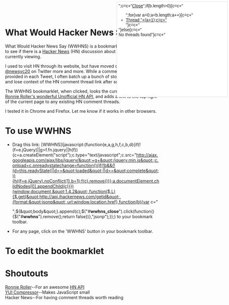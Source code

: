 # What Would Hacker News Say?

What Would Hacker News Say (WWHNS) is a bookmarklet which allows you to see
if there is a [Hacker News](http://news.ycombinator.com/) (HN) discussion about
a page you are currently viewing.

I used to visit HN through its website, but have moved over to following
[@newsyc20](http://twitter.com/#!/newsyc20) on Twitter more and more.
While a comment thread link is provided in each Tweet, I often batch up a
bunch of stories to read at once, and lose context of the HN comment thread
link after some time.

The WWHNS bookmarklet, when clicked, looks the current page up in [Ronnie
Roller's wonderful Unofficial HN API](http://api.ihackernews.com/), and
adds a link to the top right of the current page to any existing HN comment
threads.

I tested it in Chrome and Firefox.  Let me know if it works in other browsers.

# To use WWHNS
* Drag this link: 
[WWHNS](javascript:(function(e,a,g,h,f,c,b,d){if(!(f=e.jQuery)||g>f.fn.jquery||h(f)){c=a.createElement(&quot;script&quot;);c.type=&quot;text/javascript&quot;;c.src=&quot;http://ajax.googleapis.com/ajax/libs/jquery/&quot;+g+&quot;/jquery.min.js&quot;;c.onload=c.onreadystatechange=function(){if(!b&&(!(d=this.readyState)||d==&quot;loaded&quot;||d==&quot;complete&quot;)){h((f=e.jQuery).noConflict(1),b=1);f(c).remove()}};a.documentElement.childNodes[0].appendChild(c)}})(window,document,&quot;1.4.2&quot;,function($,L){$.get(&quot;http://api.ihackernews.com/getid&quot;,{format:&quot;jsonp&quot;,url:window.location.href},function(b){var c=&quot;<div id='__wwhns__' style='margin: 5px; padding: 5px; text-align:left; font: 14px Helvetica;display:block; position:absolute; height:300px; top:0; right:0; width:350px; background:#FFFFFF; border:1px solid #ddd;'>&quot;;c=c+&quot;<a href='#' id='__wwhns_close__'>Close</a>&quot;;if(b.length>0){c=c+&quot;<ul>&quot;;for(var a=0;a<b.length;a++){c=c+&quot;<li><a href='http://news.ycombinator.com/item?id=&quot;;c=c+b[a]+&quot;'>Thread &quot;+(a+1);c=c+&quot;</a></li>&quot;}c=c+&quot;</ul>&quot;}else{c=c+&quot;<br>No threads found&quot;}c=c+&quot;</div>&quot;;$(&quot;body&quot;).append(c);$(&quot;#__wwhns_close__&quot;).click(function(){$(&quot;#__wwhns__&quot;).remove();return false})},&quot;jsonp&quot;);});)
to your bookmark toolbar.

* For any page, click on the 'WWHNS' button in your bookmark toolbar.

# To edit the bookmarklet

# Shoutouts
[Ronnie Roller](http://twitter.com/ronnieroller)--For an awesome [HN API](http://api.ihackernews.com/)  
[YUI Compressor](https://developer.yahoo.com/yui/compressor/)--Makes JavaScript small  
Hacker News--For having comment threads worth reading  
